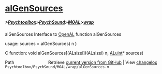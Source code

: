 # [alGenSources](alGenSources)
##### >[Psychtoolbox](Psychtoolbox)>[PsychSound](PsychSound)>[MOAL](MOAL)>[wrap](wrap)

alGenSources  Interface to [OpenAL](OpenAL) function alGenSources  
  
usage:  sources = alGenSources( n )  
  
C function:  void alGenSources[(ALsizei]((ALsizei) n, [ALuint](ALuint)\* sources)  




<div class="code_header" style="text-align:right;">
  <span style="float:left;">Path&nbsp;&nbsp;</span> <span class="counter">Retrieve <a href=
  "https://raw.github.com/Psychtoolbox-3/Psychtoolbox-3/beta/Psychtoolbox/PsychSound/MOAL/wrap/alGenSources.m">current version from GitHub</a> | View <a href=
  "https://github.com/Psychtoolbox-3/Psychtoolbox-3/commits/beta/Psychtoolbox/PsychSound/MOAL/wrap/alGenSources.m">changelog</a></span>
</div>
<div class="code">
  <code>Psychtoolbox/PsychSound/MOAL/wrap/alGenSources.m</code>
</div>

